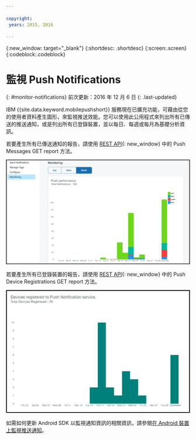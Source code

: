 ```yaml
---

copyright:
 years: 2015, 2016

---
```


{:new_window: target="_blank"}
{:shortdesc: .shortdesc}
{:screen:.screen}
{:codeblock:.codeblock}

# 監視 Push Notifications 
{: #monitor-notifications}
前次更新：2016 年 12 月 6 日
{: .last-updated}


IBM {{site.data.keyword.mobilepushshort}} 服務現在已擴充功能，可藉由從您的使用者資料產生圖形，來監視推送效能。您可以使用此公用程式來列出所有已傳送的推送通知，或是列出所有已登錄裝置，並以每日、每週或每月為基礎分析資訊。

若要產生所有已傳送通知的報告，請使用 [REST API](https://mobile.{DomainName}/imfpush/){: new_window} 中的 Push Messages GET report 方法。 

![已傳送通知報告](images/monitoring_messages.jpg)


若要產生所有已登錄裝置的報告，請使用 [REST API](https://mobile.{DomainName}/imfpush/){: new_window} 中的 Push Device Registrations GET report 方法。

![已登錄裝置報告](images/monitoring_devices.jpg)

如需如何更新 Android SDK 以監視通知資訊的相關資訊，請參閱[在 Android 裝置上監視推送通知](c_android_enable.html#android_monitor)。


 
